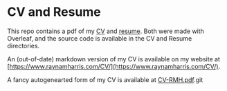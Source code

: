 # CV and Resume

This repo contains a pdf of my [CV](./CV.pdf) and [resume](./Resume.pdf). 
Both were made with Overleaf, and the source code is available in the CV and Resume directories.

An (out-of-date) markdown version of my CV is available on my website at [https://www.raynamharris.com/CV/](https://www.raynamharris.com/CV/).

A fancy autogenearted form of my CV is available at [CV-RMH.pdf](./CV-RMH.pdf).git 
